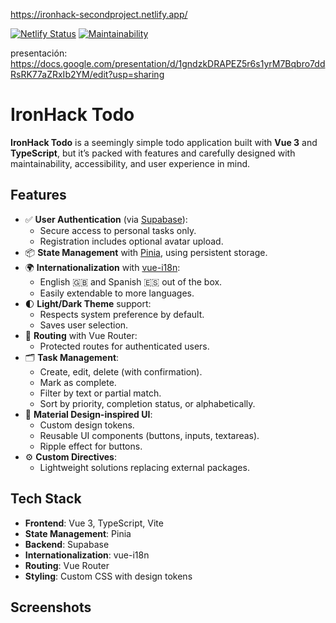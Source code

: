 https://ironhack-secondproject.netlify.app/

[![Netlify Status](https://api.netlify.com/api/v1/badges/aa093efe-24cf-4edd-be79-7a3db5ea6ee4/deploy-status)](https://app.netlify.com/projects/ironhack-secondproject/deploys) [![Maintainability](https://qlty.sh/badges/23070675-7f71-4d12-82c1-ebcd3438955e/maintainability.svg)](https://qlty.sh/gh/VladimirMastepanov/projects/IronHack-Todo)

presentación:
https://docs.google.com/presentation/d/1gndzkDRAPEZ5r6s1yrM7Bqbro7ddRsRK77aZRxIb2YM/edit?usp=sharing

# IronHack Todo

**IronHack Todo** is a seemingly simple todo application built with **Vue 3** and **TypeScript**, but it’s packed with features and carefully designed with maintainability, accessibility, and user experience in mind.

## Features

- ✅ **User Authentication** (via [Supabase](https://supabase.com)):
  - Secure access to personal tasks only.
  - Registration includes optional avatar upload.
- 📦 **State Management** with [Pinia](https://pinia.vuejs.org/), using persistent storage.
- 🌍 **Internationalization** with [vue-i18n](https://vue-i18n.intlify.dev/):
  - English 🇬🇧 and Spanish 🇪🇸 out of the box.
  - Easily extendable to more languages.
- 🌓 **Light/Dark Theme** support:
  - Respects system preference by default.
  - Saves user selection.
- 🧭 **Routing** with Vue Router:
  - Protected routes for authenticated users.
- 🗂️ **Task Management**:
  - Create, edit, delete (with confirmation).
  - Mark as complete.
  - Filter by text or partial match.
  - Sort by priority, completion status, or alphabetically.
- 🎨 **Material Design-inspired UI**:
  - Custom design tokens.
  - Reusable UI components (buttons, inputs, textareas).
  - Ripple effect for buttons.
- ⚙️ **Custom Directives**:
  - Lightweight solutions replacing external packages.

## Tech Stack

- **Frontend**: Vue 3, TypeScript, Vite
- **State Management**: Pinia
- **Backend**: Supabase
- **Internationalization**: vue-i18n
- **Routing**: Vue Router
- **Styling**: Custom CSS with design tokens

## Screenshots

